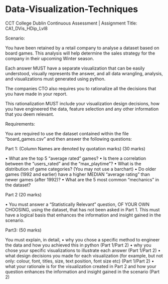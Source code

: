 # Data-Visualization-Techniques
CCT College Dublin Continuous Assessment | Assignment Title: CA1_DVis_HDip_Lvl8 

Scenario:

You have been retained by a retail company to analyse a dataset based on board games. This analysis will help determine the sales strategy for the company in their upcoming Winter season.

Each answer MUST have a separate visualization that can be easily understood, visually represents the answer, and all data wrangling, analysis, and visualizations must generated using python.

The companies CTO also requires you to rationalize all the decisions that you have made in your report.

This rationalization MUST include your visualization design decisions, how you have engineered the data, feature selection and any other information that you deem relevant.

Requirements:

You are required to use the dataset contained within the file “board_games.csv” and then answer the following questions:

Part 1: (Column Names are denoted by quotation marks) (30 marks)

• What are the top 5 “average rated” games?
• Is there a correlation between the “users_rated” and the “max_playtime”?
• What is the distribution of game categories? (You may not use a barchart)
• Do older games (1992 and earlier) have a higher MEDIAN “average rating” than newer games (after 1992)?
• What are the 5 most common “mechanics” in the dataset?

Part 2 (20 marks)

• You must answer a “Statistically Relevant” question, OF YOUR OWN CHOOSING, using the dataset, that has not been asked in Part 1. This must have a logical basis that enhances the information and insight gained in the scenario.

Part3: (50 marks)

You must explain, in detail,
• why you chose a specific method to engineer the data and how you achieved this in python (Part 1/Part 2)
• why you chose your specific visualizations to illustrate each answer (Part 1/Part 2)
• what design decisions you made for each visualization (for example, but not only: colour, font, titles, size, text position, font size etc) (Part 1/Part 2)
• what your rationale is for the visualization created in Part 2 and how your question enhances the information and insight gained in the scenario (Part 2)

